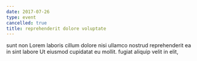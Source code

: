 ```yaml
---
date: 2017-07-26
type: event
cancelled: true
title: reprehenderit dolore voluptate
---
```

sunt non Lorem laboris cillum dolore nisi ullamco nostrud reprehenderit ea in sint labore Ut eiusmod cupidatat eu mollit. fugiat aliquip velit in elit,